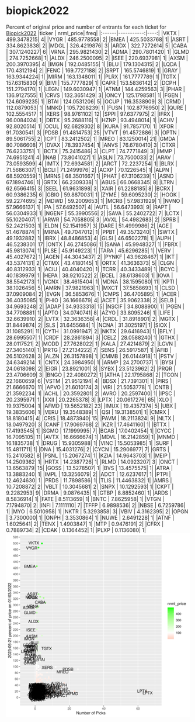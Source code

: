 # biopick2022
Percent of original price and number of entrants for each ticket for [Biopick2022](https://twitter.com/hashtag/Biopick2022)
|ticker |  nrml_price| freq|
|:------|-----------:|----:|
|VKTX   | 499.3478215|    4|
|VYGR   | 485.9778558|    2|
|BMEA   | 425.5033768|    1|
|ASRT   | 334.8623838|    2|
|MDGL   | 326.4219876|    3|
|ARDX   | 322.7272614|    5|
|CABA   | 307.1240227|    6|
|VRNA   | 295.9821430|    2|
|ADMA   | 290.7801420|    1|
|GLMD   | 274.7252668|    1|
|ALDX   | 246.2500095|    2|
|ISEE   | 220.6937981|    1|
|AXSM   | 200.3970395|    4|
|IMGN   | 192.0485155|    1|
|BLU    | 179.1304315|    2|
|LQDA   | 170.4312194|    2|
|FENC   | 169.7727188|    2|
|SRPT   | 165.5746819|    1|
|GRAY   | 163.9344224|    1|
|MIRM   | 163.1348011|    1|
|PLRX   | 161.7777789|    1|
|TGTX   | 157.6315830|    9|
|BIVI   | 155.7777829|    1|
|CAPR   | 153.5836142|    2|
|DCPH   | 151.2794170|    1|
|LEGN   | 149.6030947|    1|
|ATNM   | 144.4259563|    3|
|PHAR   | 136.9127555|    1|
|CRVS   | 132.3651429|    3|
|ONCY   | 125.1798581|    1|
|FGEN   | 124.6099235|    1|
|BTAI   | 124.0531206|    5|
|OCUP   | 116.3538909|    3|
|CRMD   | 112.0879053|    1|
|MNKD   | 105.7208239|    1|
|FUSN   | 102.8776950|    2|
|QURE   | 102.5554517|    1|
|XERS   |  98.9761102|   12|
|SPPI   |  97.6377975|    2|
|IFRX   |  96.0084024|    1|
|DBTX   |  95.2688116|    1|
|HZNP   |  93.4948014|    1|
|ACHV   |  92.8020514|    1|
|OCUL   |  92.6829302|    8|
|KURA   |  91.7857170|    1|
|XFOR   |  91.7030541|    3|
|PDSB   |  91.4814753|   25|
|VTVT   |  91.4572886|    3|
|OPTN   |  89.5061755|    2|
|ICPT   |  83.2412502|    1|
|MREO   |  83.1250014|   21|
|GMDA   |  80.7086608|    7|
|DVAX   |  78.3937454|    1|
|ANVS   |  76.6780410|    3|
|CTXR   |  76.6233751|    1|
|BCTX   |  75.2415486|    3|
|CLPT   |  74.7771849|    3|
|IMMP   |  74.6951241|    4|
|INAB   |  73.8041027|    1|
|ASLN   |  73.7500033|    2|
|ARAV   |  73.0593599|    4|
|IMTX   |  72.6934581|    2|
|ARCT   |  72.2237254|    1|
|BLRX   |  71.5686307|    1|
|BCLI   |  71.2499976|    2|
|ACXP   |  70.1226545|    1|
|ALPN   |  68.5920559|    1|
|MRNS   |  68.3501667|    1|
|PHAT   |  67.3106239|    1|
|ASND   |  67.1894746|    1|
|GRTX   |  66.2309338|    1|
|ABUS   |  66.0668345|    8|
|LTRN   |  62.6566415|    3|
|SEEL   |  61.9631898|    3|
|XAIR   |  61.2288185|    8|
|BCRX   |  60.9386235|    6|
|GBIO   |  59.8870031|    1|
|ZYME   |  59.6095230|    2|
|HOOK   |  59.2274695|    2|
|MDWD   |  59.2009653|    1|
|MCRB   |  57.9831929|    1|
|NVNO   |  57.9666137|    1|
|IPA    |  57.6492507|    4|
|AUTL   |  56.6473993|    9|
|RAPT   |  56.0304933|    1|
|NGENF  |  55.3990556|    2|
|SAVA   |  55.2402722|    7|
|LCTX   |  55.1020407|    1|
|ARWR   |  54.7058805|    3|
|AVXL   |  54.4982683|    2|
|SPRB   |  52.2421503|    1|
|ELDN   |  52.1541957|    3|
|DARE   |  51.4999986|    2|
|AGE    |  51.4678874|    1|
|MRNA   |  49.7047012|    1|
|PPBT   |  49.3573240|    1|
|SWTX   |  49.1932882|    1|
|IBRX   |  48.8486853|    4|
|GLSI   |  46.6502278|    1|
|AUPH   |  46.5238301|   17|
|ONTX   |  46.2745086|    1|
|SANA   |  45.9948327|    1|
|FBRX   |  45.9813074|    1|
|PLSE   |  45.9149223|    1|
|TARA   |  45.6296285|    1|
|VERV   |  45.4027672|    1|
|AGEN   |  44.3043437|    2|
|PYNKF  |  43.9628467|    1|
|IKT    |  43.5374131|    2|
|CTMX   |  43.4180145|    1|
|ORTX   |  41.3636373|    5|
|CLGN   |  40.8312933|    1|
|ACIU   |  40.4040420|    1|
|TCRR   |  40.3433489|    1|
|BCYC   |  40.1839979|    1|
|HEPA   |  38.9210522|    2|
|BCEL   |  38.6138603|    1|
|IOVA   |  38.5542173|    1|
|VCNX   |  38.4615404|    1|
|MDNA   |  38.1595080|   11|
|KPTI   |  38.1026456|    5|
|AMRN   |  37.9821963|    1|
|MXCT   |  37.5858693|    1|
|CLSD   |  37.0909084|    2|
|EVGN   |  36.5853676|    1|
|CMPS   |  36.4705895|    1|
|ACER   |  36.4035085|    1|
|PHIO   |  36.1666679|    4|
|ACET   |  35.9062338|    2|
|SELB   |  34.9693248|    2|
|ADAP   |  34.9333318|   15|
|NSCIF  |  34.8088900|    1|
|PGEN   |  34.7708881|    1|
|APTO   |  34.0740741|    8|
|AZYO   |  33.8095246|    1|
|LIFE   |  32.6639910|    2|
|LVTX   |  32.3636358|    4|
|CRDL   |  31.8918901|    2|
|MGTX   |  31.8449874|    2|
|SLS    |  31.6455684|    1|
|NCNA   |  31.3025197|    1|
|SIOX   |  31.1085291|   11|
|CYTH   |  31.0991947|    2|
|NKTX   |  29.6416943|    1|
|BFLY   |  28.6995507|    1|
|CRDF   |  28.2861894|    3|
|CELZ   |  28.0588240|    1|
|GTHX   |  28.0117521|    2|
|MODD   |  27.7628022|    1|
|KALA   |  27.4214879|    2|
|LGVN   |  27.3405140|    1|
|PRTG   |  27.2134222|    7|
|SENS   |  26.5917587|    1|
|AFIB   |  26.5102628|    3|
|ALZN   |  26.3157898|    1|
|CMMB   |  26.0144918|    1|
|PSTV   |  24.6349214|    1|
|CNTX   |  24.3984950|    1|
|ARMP   |  24.2700737|    1|
|BYSI   |  24.0618098|    2|
|EIGR   |  23.8921001|    3|
|SYBX   |  23.5123962|    2|
|PRQR   |  23.4706609|    3|
|BNGO   |  22.4080272|    1|
|ATHA   |  22.1795868|    2|
|TCON   |  22.1660659|    6|
|VSTM   |  21.9512194|    4|
|BDSX   |  21.7391301|    1|
|PIRS   |  21.6666670|   11|
|APVO   |  21.6010174|    3|
|VIRI   |  21.5053778|    1|
|CNTB   |  21.3592234|    1|
|ACHL   |  20.3592801|    2|
|AVRO   |  20.2597400|    1|
|IPSC   |  20.2395971|    1|
|XXII   |  20.2265378|    3|
|LPTX   |  20.0617276|   65|
|XLO    |  19.9375004|    1|
|AFMD   |  19.5652182|   23|
|IMUX   |  19.4357374|    5|
|UBX    |  19.3835606|    1|
|VERU   |  19.3548389|    1|
|QSI    |  19.3138501|    1|
|CMRX   |  18.8180415|    4|
|CRIS   |  18.4873940|   15|
|PAVM   |  18.2113824|    9|
|NLTX   |  18.0497920|    3|
|CANF   |  17.9069768|    2|
|KZR    |  17.4641160|    1|
|BTTX   |  17.4193545|    1|
|SGMO   |  17.1999995|    7|
|BCAB   |  17.0402454|    1|
|CYCC   |  16.7095105|   11|
|AVTX   |  16.6666674|    1|
|MDVL   |  16.2142859|    1|
|MNMD   |  16.1835738|    1|
|DRUG   |  15.9305988|    1|
|VINC   |  15.5053985|    1|
|SURF   |  15.4811711|    1|
|DNA    |  15.4031276|    2|
|CYCN   |  15.2906977|    7|
|GRTS   |  15.2410582|    8|
|PSNL   |  15.2067274|    1|
|KZIA   |  14.9643703|    1|
|MEIP   |  14.2509362|    1|
|HRTX   |  14.2387726|    1|
|RLMD   |  14.0923207|    3|
|ONCT   |  13.6563879|   15|
|GOSS   |  13.5278507|    1|
|BVS    |  13.4575575|    1|
|ATRA   |  13.3883240|    1|
|IMPL   |  13.3256079|    2|
|ADCT   |  12.6237617|    1|
|PTPI   |  12.4624630|    1|
|PRDS   |  11.7898586|    1|
|TLIS   |  11.4463832|    1|
|AMRS   |  10.7208872|    2|
|VBLT   |  10.3045681|    2|
|SNPX   |  10.1292593|    1|
|CKPT   |   9.2282953|    9|
|DRMA   |   9.0876435|    1|
|GTBP   |   8.8852460|    1|
|ARDS   |   8.5836914|    1|
|FATE   |   8.5113659|    1|
|BNTC   |   7.8625958|    1|
|VTGN   |   7.1794870|    2|
|INFI   |   7.1111110|    7|
|TFFP   |   6.9898536|    2|
|NBSE   |   6.7259786|    1|
|MYO    |   6.5010958|    1|
|NKTR   |   5.3293858|    3|
|VBIV   |   4.3162395|    2|
|OPGN   |   3.7300000|    1|
|ONPH   |   3.3530864|    1|
|NUWE   |   2.6491228|    1|
|ATNF   |   1.6025641|    2|
|TENX   |   1.4903847|    1|
|MTP    |   0.9476191|    2|
|CFRX   |   0.7889734|    2|
|CDAK   |   0.1364452|    1|
|PLXP   |   0.1136080|    1|
![retvspicks](biopicks.png?raw=true)
